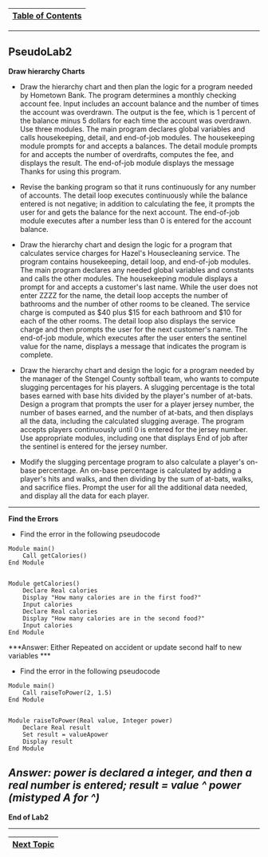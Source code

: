 |[Table of Contents](/00-Table-of-Contents.md)|
|---|

---

## PseudoLab2

**Draw hierarchy Charts**

* Draw the hierarchy chart and then plan the logic for a program needed by Hometown Bank.  The program determines a monthly checking account fee. Input includes an account balance and the number of times the account was overdrawn. The output is the fee, which is 1 percent of the balance minus 5 dollars for each time the account was overdrawn. Use three modules. The main program declares global variables and calls housekeeping, detail, and end-of-job modules. The housekeeping module prompts for and accepts a balances. The detail module prompts for and accepts the number of overdrafts, computes the fee, and displays the result. The end-of-job module displays the message Thanks for using this program. 

* Revise the banking program so that it runs continuously for any number of accounts. The detail loop executes continuously while the balance entered is not negative; in addition to calculating the fee, it prompts the user for and gets the balance for the next account. The end-of-job module executes after a number less than 0 is entered for the account balance.

* Draw the hierarchy chart and design the logic for a program that calculates service charges for Hazel's Housecleaning service. The program contains housekeeping, detail loop, and end-of-job modules. The main program declares any needed global variables and constants and calls the other modules. The housekeeping module displays a prompt for and accepts a customer's last name. While the user does not enter ZZZZ for the name, the detail loop accepts the number of bathrooms and the number of other rooms to be cleaned. The service charge is computed as $40 plus $15 for each bathroom and $10 for each of the other rooms. The detail loop also displays the service charge and then prompts the user for the next customer's name. The end-of-job module, which executes after the user enters the sentinel value for the name, displays a message that indicates the program is complete. 

* Draw the hierarchy chart and design the logic for a program needed by the manager of the Stengel County softball team, who wants to compute slugging percentages for his players. A slugging percentage is the total bases earned with base hits divided by the player's number of at-bats. Design a program that prompts the user for a player jersey number, the number of bases earned, and the number of at-bats, and then displays all the data, including the calculated slugging average. The program accepts players continuously until 0 is entered for the jersey number. Use appropriate modules, including one that displays End of job after the sentinel is entered for the jersey number. 

* Modify the slugging percentage program to also calculate a player's on-base percentage. An on-base percentage is calculated by adding a player's hits and walks, and then dividing by the sum of at-bats, walks, and sacrifice flies. Prompt the user for all the additional data needed, and display all the data for each player.

---

**Find the Errors**

* Find the error in the following pseudocode

```
Module main() 
    Call getCalories() 
End Module 


Module getCalories() 
    Declare Real calories 
    Display "How many calories are in the first food?" 
    Input calories 
    Declare Real calories 
    Display "How many calories are in the second food?" 
    Input calories 
End Module 

```
***Answer: Either Repeated on accident or update second half to new variables ***

* Find the error in the following pseudocode
```
Module main()  
    Call raiseToPower(2, 1.5) 
End Module 


Module raiseToPower(Real value, Integer power)  
    Declare Real result 
    Set result = valueApower 
    Display result 
End Module
```
***Answer: power is declared a integer, and then a real number is entered; result = value ^ power (mistyped A for ^)***
---

**End of Lab2**

---

|[Next Topic](/01_pseudocode/03_Structure.md)|
|---|
